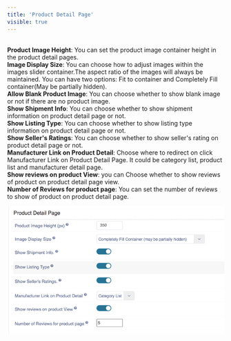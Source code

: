 ```yaml
---
title: 'Product Detail Page'
visible: true
---
```


<br>**Product Image Height**: You can set the product image container height in the product detail pages.
<br>**Image Display Size**: You can choose how to adjust images within the images slider container.The aspect ratio of the images will always be maintained. You can have two options: Fit to container and Completely Fill container(May be partially hidden).
<br>**Allow Blank Product Image**: You can choose whether to show blank image or not if there are no product image.
<br>**Show Shipment Info**: You can choose whether to show shipment information on product detail page or not.
<br>**Show Listing Type**: You can choose whether to show listing type information on product detail page or not.
<br>**Show Seller's Ratings**: You can choose whether to show seller's rating on product detail page or not.
<br>**Manufacturer Link on Product Detail**: Choose where to redirect on click Manufacturer Link on Product Detail Page. It could be category list, product list and manufacturer detail page.
<br>**Show reviews on product View**: you can Choose whether to show reviews of product on product detail page view.
<br>**Number of Reviews for product page**: You can set the number of reviews to show of product on product detail page.

![](Screen%20Shot%202020-06-26%20at%203.47.52%20PM.png)